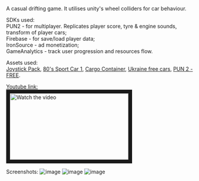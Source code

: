 A casual drifting game. It utilises unity's wheel colliders for car behaviour.

SDKs used:  
PUN2 - for multiplayer. Replicates player score, tyre & engine sounds, transform of player cars;  
Firebase - for save/load player data;  
IronSource - ad monetization;  
GameAnalytics - track user progression and resources flow.

Assets used:  
[Joystick Pack](https://assetstore.unity.com/packages/tools/input-management/joystick-pack-107631),
[80's Sport Car 1](https://assetstore.unity.com/packages/3d/vehicles/land/80-s-sport-car-1-69324),
[Cargo Container](https://assetstore.unity.com/packages/3d/props/industrial/cargo-container-45175),
[Ukraine free cars](https://assetstore.unity.com/packages/3d/vehicles/ukraine-free-cars-191822),
[PUN 2 - FREE](https://assetstore.unity.com/packages/tools/network/pun-2-free-119922).


<a href="https://www.youtube.com/watch?v=DQ16llxaJUY" target="_blank">
Youtube link:
</a>
<br>
<a href="https://www.youtube.com/watch?v=DQ16llxaJUY" target="_blank">
 <img src="https://github.com/niechaiev/Drift-Assignment/assets/34244452/50e52b86-7b9c-45c3-8591-6adacf602ca5" alt="Watch the video" width="320" height="180" border="10" />
</a>

Screenshots:
![image](https://github.com/niechaiev/Drift-Assignment/assets/34244452/ff029b95-e7b5-43f7-b694-761f39c1c707)
![image](https://github.com/niechaiev/Drift-Assignment/assets/34244452/43ea6199-319a-447a-a01c-4deb74c491b4)
![image](https://github.com/niechaiev/Drift-Assignment/assets/34244452/7ff5d3a4-bc7e-4952-a1dd-e2a7f0f4fc8e)


